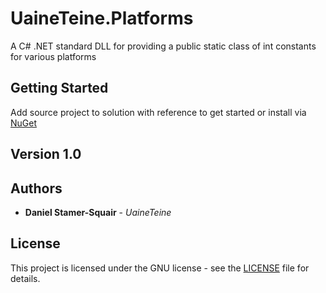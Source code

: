 # UaineTeine.Platforms

A C# .NET standard DLL for providing a public static class of int constants for various platforms

## Getting Started

Add source project to solution with reference to get started or install via [NuGet](https://www.nuget.org/packages/Uaine.Coord/)

## Version 1.0

<!-- See the [changelog](changelog.txt) for details.-->

## Authors

* **Daniel Stamer-Squair** - *UaineTeine*

## License

This project is licensed under the GNU license - see the [LICENSE](LICENSE) file for details.